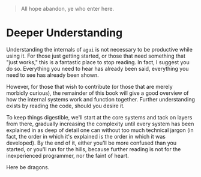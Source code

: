 > All hope abandon, ye who enter here.

# Deeper Understanding

Understanding the internals of `agui` is not necessary to be productive while using it. For those just getting started, or those that need something that "just works," this is a fantastic place to stop reading. In fact, I suggest you do so. Everything you need to hear has already been said, everything you need to see has already been shown.

However, for those that wish to contribute (or those that are merely morbidly curious), the remainder of this book will give a good overview of how the internal systems work and function together. Further understanding exists by reading the code, should you desire it.

To keep things digestible, we'll start at the core systems and tack on layers from there, gradually increasing the complexity until every system has been explained in as deep of detail one can without too much technical jargon (in fact, the order in which it's explained is the order in which it was developed). By the end of it, either you'll be more confused than you started, or you'll run for the hills, because further reading is not for the inexperienced programmer, nor the faint of heart.

Here be dragons.